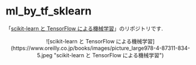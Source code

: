 # ml_by_tf_sklearn
「[scikit-learn と TensorFlow による機械学習](https://www.oreilly.co.jp/books/9784873118345/)」のリポジトリです.

<div style="text-align: center;">
  ![scikit-learn と TensorFlow による機械学習](https://www.oreilly.co.jp/books/images/picture_large978-4-87311-834-5.jpeg "scikit-learn と TensorFlow による機械学習")
</duv>
